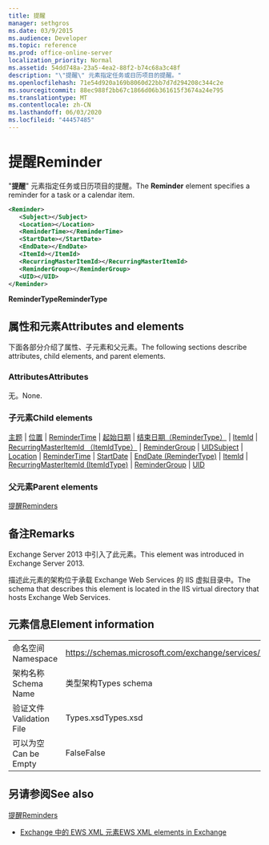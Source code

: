 ```yaml
---
title: 提醒
manager: sethgros
ms.date: 03/9/2015
ms.audience: Developer
ms.topic: reference
ms.prod: office-online-server
localization_priority: Normal
ms.assetid: 54dd748a-23a5-4ea2-88f2-b74c68a3c48f
description: "\"提醒\" 元素指定任务或日历项目的提醒。"
ms.openlocfilehash: 71e54d920a169b8060d22bb7d7d294208c344c2e
ms.sourcegitcommit: 88ec988f2bb67c1866d06b361615f3674a24e795
ms.translationtype: MT
ms.contentlocale: zh-CN
ms.lasthandoff: 06/03/2020
ms.locfileid: "44457485"
---
```

# <a name="reminder"></a><span data-ttu-id="14630-103">提醒</span><span class="sxs-lookup"><span data-stu-id="14630-103">Reminder</span></span>

<span data-ttu-id="14630-104">"**提醒**" 元素指定任务或日历项目的提醒。</span><span class="sxs-lookup"><span data-stu-id="14630-104">The **Reminder** element specifies a reminder for a task or a calendar item.</span></span> 
  
```XML
<Reminder>
   <Subject></Subject>
   <Location></Location>
   <ReminderTime></ReminderTime>
   <StartDate></StartDate>
   <EndDate></EndDate>
   <ItemId></ItemId>
   <RecurringMasterItemId></RecurringMasterItemId>
   <ReminderGroup></ReminderGroup>
   <UID></UID>
</Reminder>

```

 <span data-ttu-id="14630-105">**ReminderType**</span><span class="sxs-lookup"><span data-stu-id="14630-105">**ReminderType**</span></span>
## <a name="attributes-and-elements"></a><span data-ttu-id="14630-106">属性和元素</span><span class="sxs-lookup"><span data-stu-id="14630-106">Attributes and elements</span></span>

<span data-ttu-id="14630-107">下面各部分介绍了属性、子元素和父元素。</span><span class="sxs-lookup"><span data-stu-id="14630-107">The following sections describe attributes, child elements, and parent elements.</span></span>
  
### <a name="attributes"></a><span data-ttu-id="14630-108">Attributes</span><span class="sxs-lookup"><span data-stu-id="14630-108">Attributes</span></span>

<span data-ttu-id="14630-109">无。</span><span class="sxs-lookup"><span data-stu-id="14630-109">None.</span></span>
  
### <a name="child-elements"></a><span data-ttu-id="14630-110">子元素</span><span class="sxs-lookup"><span data-stu-id="14630-110">Child elements</span></span>

<span data-ttu-id="14630-111">[主题](subject.md)  | [位置](location.md)  | [ReminderTime](remindertime.md)  | [起始日期](startdate.md)  | [结束日期（ReminderType）](enddate-remindertype.md)  | [ItemId](itemid.md)  | [RecurringMasterItemId （ItemIdType）](recurringmasteritemid-itemidtype.md)  | [ReminderGroup](remindergroup.md)  | [UID](uid.md)</span><span class="sxs-lookup"><span data-stu-id="14630-111">[Subject](subject.md) | [Location](location.md) | [ReminderTime](remindertime.md) | [StartDate](startdate.md) | [EndDate (ReminderType)](enddate-remindertype.md) | [ItemId](itemid.md) | [RecurringMasterItemId (ItemIdType)](recurringmasteritemid-itemidtype.md) | [ReminderGroup](remindergroup.md) | [UID](uid.md)</span></span>
  
### <a name="parent-elements"></a><span data-ttu-id="14630-112">父元素</span><span class="sxs-lookup"><span data-stu-id="14630-112">Parent elements</span></span>

[<span data-ttu-id="14630-113">提醒</span><span class="sxs-lookup"><span data-stu-id="14630-113">Reminders</span></span>](reminders.md)
  
## <a name="remarks"></a><span data-ttu-id="14630-114">备注</span><span class="sxs-lookup"><span data-stu-id="14630-114">Remarks</span></span>

<span data-ttu-id="14630-115">Exchange Server 2013 中引入了此元素。</span><span class="sxs-lookup"><span data-stu-id="14630-115">This element was introduced in Exchange Server 2013.</span></span>
  
<span data-ttu-id="14630-116">描述此元素的架构位于承载 Exchange Web Services 的 IIS 虚拟目录中。</span><span class="sxs-lookup"><span data-stu-id="14630-116">The schema that describes this element is located in the IIS virtual directory that hosts Exchange Web Services.</span></span>
  
## <a name="element-information"></a><span data-ttu-id="14630-117">元素信息</span><span class="sxs-lookup"><span data-stu-id="14630-117">Element information</span></span>

|||
|:-----|:-----|
|<span data-ttu-id="14630-118">命名空间</span><span class="sxs-lookup"><span data-stu-id="14630-118">Namespace</span></span>  <br/> |https://schemas.microsoft.com/exchange/services/2006/types  <br/> |
|<span data-ttu-id="14630-119">架构名称</span><span class="sxs-lookup"><span data-stu-id="14630-119">Schema Name</span></span>  <br/> |<span data-ttu-id="14630-120">类型架构</span><span class="sxs-lookup"><span data-stu-id="14630-120">Types schema</span></span>  <br/> |
|<span data-ttu-id="14630-121">验证文件</span><span class="sxs-lookup"><span data-stu-id="14630-121">Validation File</span></span>  <br/> |<span data-ttu-id="14630-122">Types.xsd</span><span class="sxs-lookup"><span data-stu-id="14630-122">Types.xsd</span></span>  <br/> |
|<span data-ttu-id="14630-123">可以为空</span><span class="sxs-lookup"><span data-stu-id="14630-123">Can be Empty</span></span>  <br/> |<span data-ttu-id="14630-124">False</span><span class="sxs-lookup"><span data-stu-id="14630-124">False</span></span>  <br/> |
   
## <a name="see-also"></a><span data-ttu-id="14630-125">另请参阅</span><span class="sxs-lookup"><span data-stu-id="14630-125">See also</span></span>



[<span data-ttu-id="14630-126">提醒</span><span class="sxs-lookup"><span data-stu-id="14630-126">Reminders</span></span>](reminders.md)


- [<span data-ttu-id="14630-127">Exchange 中的 EWS XML 元素</span><span class="sxs-lookup"><span data-stu-id="14630-127">EWS XML elements in Exchange</span></span>](ews-xml-elements-in-exchange.md)

